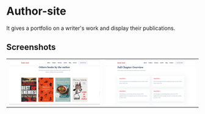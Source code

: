 # Author-site
It gives a portfolio on a writer's work and display their publications.

## Screenshots

<table style="width:100%">
  <tr>
    <td><img src="https://github.com/Clavius4/Author-site/blob/master/assets/images/b2.png" width="400"></td>
    <td><img src="https://github.com/Clavius4/Author-site/blob/master/assets/images/b3.png" width="400"></td>
  </tr>
</table>
